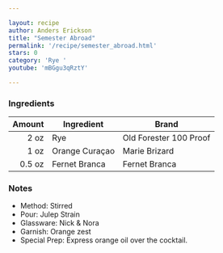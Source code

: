 ```yaml
---

layout: recipe
author: Anders Erickson
title: "Semester Abroad"
permalink: '/recipe/semester_abroad.html'
stars: 0
category: 'Rye '
youtube: 'mBGgu3qRztY'

---
```


### Ingredients

| Amount  | Ingredient               | Brand                  |
| -----: | -------------- | ---------------------- |
|   2 oz | Rye            | Old Forester 100 Proof |
|   1 oz | Orange Curaçao | Marie Brizard          |
| 0.5 oz | Fernet Branca  | Fernet Branca          |

### Notes

- Method: Stirred
- Pour: Julep Strain
- Glassware: Nick & Nora
- Garnish: Orange zest
- Special Prep: Express orange oil over the cocktail.

